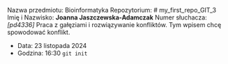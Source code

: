 Nazwa przedmiotu: Bioinformatyka 
Repozytorium: # my_first_repo_GIT_3 
Imię i Nazwisko: **Joanna Jaszczewska-Adamczak** 
Numer słuchacza: *[pd4336]*
Praca z gałęziami i rozwiązywanie konfliktów.
Tym wpisem chcę spowodować konflikt.

- Data: 23 listopada 2024
- Godzina: 16:30
`git init`

